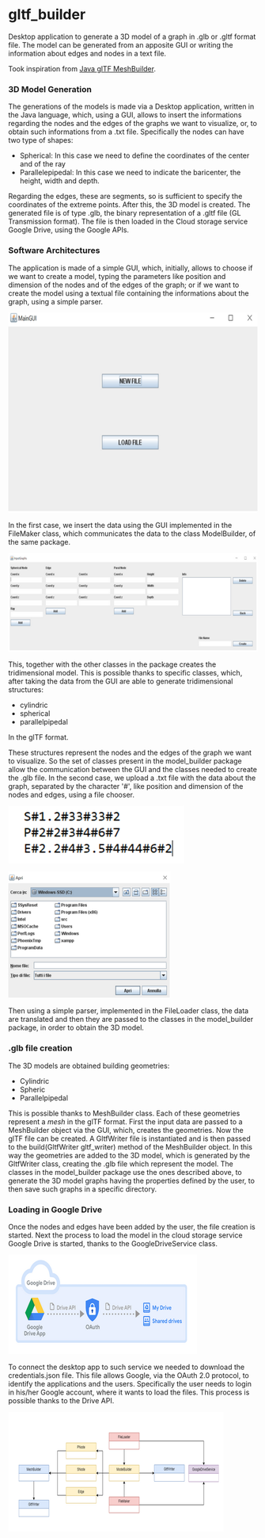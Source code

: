 # gltf_builder
Desktop application to generate a 3D model of a graph in .glb or .gltf format file. The model can be generated from an apposite GUI or writing the information about edges and nodes in a text file. 

Took inspiration from [Java glTF MeshBuilder](https://github.com/chadj2/jgltf-mesh).

### 3D Model Generation

The generations of the models is made via a Desktop application, written in the Java language, which, using a GUI, allows to insert
the informations regarding the nodes and the edges of the graphs we want to visualize, or, to obtain such informations from a .txt file.
Specifically the nodes can have two type of shapes:

- Spherical: In this case we need to define the coordinates of the center and of the ray
- Parallelepipedal: In this case we need to indicate the baricenter, the height, width and depth.

Regarding the edges, these are segments, so is sufficient to specify the coordinates of the extreme points.
After this, the 3D model is created.
The generated file is of type .glb, the binary representation of a .gltf file (GL Transmission format).
The file is then loaded in the Cloud storage service Google Drive, using the Google APIs.

### Software Architectures

The application is made of a simple GUI, which, initially, allows to choose if we want to create a model, typing the parameters like
position and dimension of the nodes and of the edges of the graph; or if we want to create the model using a textual file containing
the informations about the graph, using a simple parser.

![Screenshot1](./glbpictures/screenshot1glb.png "Screenshot1")

In the first case, we insert the data using the GUI implemented in the FileMaker class, which communicates the data to the class
ModelBuilder, of the same package.

![Screenshot2](./glbpictures/screenshot2glb.png "Screenshot2")

This, together with the other classes in the package creates the tridimensional model.
This is possible thanks to specific classes, which, after taking the data from the GUI are able to generate tridimensional structures:

- cylindric
- spherical
- parallelpipedal

In the glTF format.

These structures represent the nodes and the edges of the graph we want to visualize.
So the set of classes present in the model_builder package allow the communication between the GUI and the classes needed to
create the .glb file.
In the second case, we upload a .txt file with the data about the graph, separated by the character '#', like position and
dimension of the nodes and edges, using a file chooser.

![Screenshot3](./glbpictures/screenshot3glb.png "Screenshot3")

![Screenshot4](./glbpictures/screenshot4glb.png "Screenshot4")

Then using a simple parser, implemented in the FileLoader class, the data are translated and then they are passed to the classes 
in the model_builder package, in order to obtain the 3D model.


### .glb file creation

The 3D models are obtained building geometries:
- Cylindric
- Spheric
- Parallelpipedal

This is possible thanks to MeshBuilder class.
Each of these geometries represent a *mesh* in the glTF format.
First the input data are passed to a MeshBuilder object via the GUI, which, creates the geometries.
Now the glTF file can be created.
A GltfWriter file is instantiated and is then passed to the build(GltfWriter gltf_writer) method of the MeshBuilder object.
In this way the geometries are added to the 3D model, which is generated by the GltfWriter class, creating the .glb file which represent
the model.
The classes in the model_builder package use the ones described above, to generate the 3D model graphs having the properties defined
by the user, to then save such graphs in a specific directory.

### Loading in Google Drive

Once the nodes and edges have been added by the user, the file creation is started.
Next the process to load the model in the cloud storage service Google Drive is started, thanks to the GoogleDriveService class.

![Screenshot6](./glbpictures/screenshot6glb.png "Screenshot5")

To connect the desktop app to such service we needed to download the credentials.json file.
This file allows Google, via the OAuth 2.0 protocol, to identify the applications and the users.
Specifically the user needs to login in his/her Google account, where it wants to load the files.
This process is possible thanks to the Drive API.

![Screenshot7](./glbpictures/screenshot7glb.png "Screenshot6")

